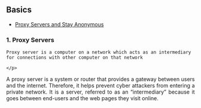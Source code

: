 ## Basics

- [Proxy Servers and Stay Anonymous](#Proxyservers)

### 1. Proxy Servers 

<p align="justify"> 

    Proxy server is a computer on a network which acts as an intermediary for connections with other computer on that network 
   
    </p>
<!-- from https://www.fortinet.com/resources/cyberglossary/proxy-server--> 

<p align="justify">
  A proxy server is a system or router that provides a gateway between users and the internet. Therefore, it helps prevent cyber attackers from entering a private network. It is a server, referred to as an “intermediary” because it goes between end-users and the web pages they visit online.
  </p>